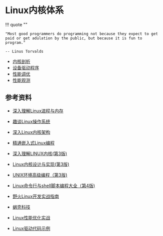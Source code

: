 # Linux内核体系

!!! quote ""

    "Most good programmers do programming not because they expect to get paid or get adulation by the public, but because it is fun to program."

    -- Linus Torvalds

- [内核剖析](./kernel/index.md)
- [设备驱动程序](./drivers/index.md)
- [性能调优](./optimization/index.md)
- [性能观测](./monitor/index.md)

## 参考资料

- [深入理解Linux进程与内存](https://book.douban.com/subject/37015972/)

- [趣谈Linux操作系统](https://time.geekbang.org/column/intro/100024701?utm_campaign=geektime_search&utm_content=geektime_search&utm_medium=geektime_search&utm_source=geektime_search&utm_term=geektime_search&tab=catalog)

- [深入Linux内核架构](https://book.douban.com/subject/4843567/)

- [精通嵌入式Linux编程](https://book.douban.com/subject/36479983/)

- [深入理解LINUX内核(第3版)](https://book.douban.com/subject/2287506/)

- [Linux内核设计与实现(第3版)](https://book.douban.com/subject/6097773/)

- [UNIX环境高级编程（第3版)](https://book.douban.com/subject/25900403/)

- [Linux命令行与shell脚本编程大全（第4版)](https://book.douban.com/subject/35933905/)

- [野火Linux开发实战指南](https://doc.embedfire.com/linux/imx6/base/zh/latest/index.html)

- [蜗壳科技](http://www.wowotech.net/)

- [Linux性能优化实战](https://time.geekbang.org/column/intro/100020901?tab=catalog)

- [Linux驱动代码示例](https://github.com/PacktPublishing/Linux-Device-Drivers-Development)
